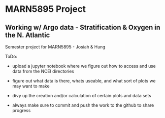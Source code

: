 # MARN5895 Project
## Working w/ Argo data - Stratification & Oxygen in the N. Atlantic

Semester project for MARN5895 - Josiah &amp; Hung

ToDo:
- upload a jupyter notebook where we figure out how to access and use data from the NCEI directories

- figure out what data is there, whats useable, and what sort of plots we may want to make

- divy up the creation and/or calculation of certain plots and data sets

- always make sure to commit and push the work to the github to share progress


